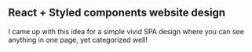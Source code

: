 ## React + Styled components website design

I came up with this idea for a simple vivid SPA design where you can see anything in one page, yet categorized well!

